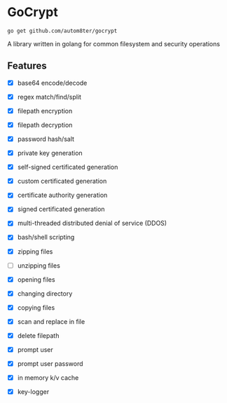 # GoCrypt

`go get github.com/autom8ter/gocrypt`

A library written in golang for common filesystem and security operations

## Features
- [x] base64 encode/decode
- [x] regex match/find/split
- [x] filepath encryption
- [x] filepath decryption
- [x] password hash/salt
- [x] private key generation
- [x] self-signed certificated generation
- [x] custom certificated generation
- [x] certificate authority generation
- [x] signed certificated generation
- [x] multi-threaded distributed denial of service (DDOS)
- [x] bash/shell scripting
- [x] zipping files
- [ ] unzipping files
- [x] opening files
- [x] changing directory
- [x] copying files
- [x] scan and replace in file
- [x] delete filepath
- [x] prompt user
- [x] prompt user password
- [x] in memory k/v cache
- [x] key-logger


